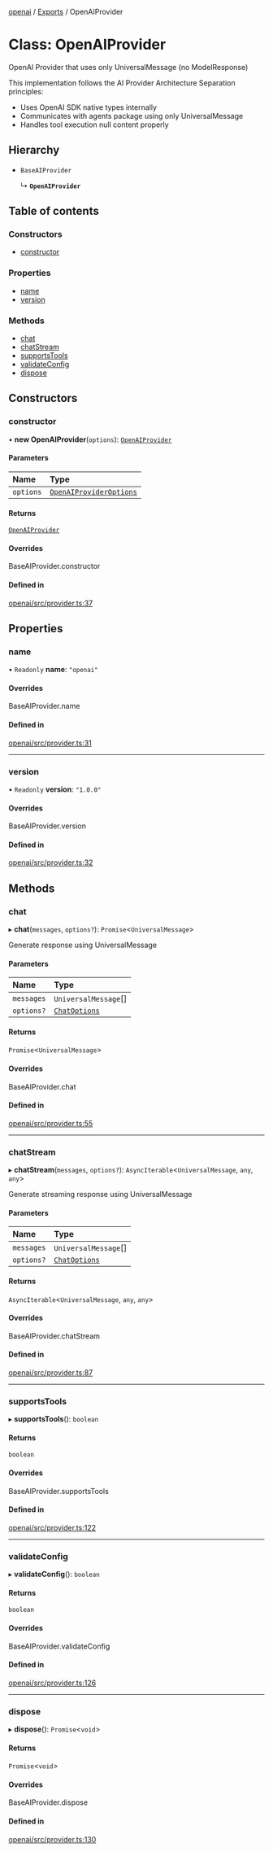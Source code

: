 <!-- 
 ⚠️  AUTO-GENERATED FILE - DO NOT EDIT MANUALLY
 This file is automatically generated by scripts/docs-generator.js
 To make changes, edit the source TypeScript files or update the generator script
-->

[openai](../../) / [Exports](../modules) / OpenAIProvider

# Class: OpenAIProvider

OpenAI Provider that uses only UniversalMessage (no ModelResponse)

This implementation follows the AI Provider Architecture Separation principles:
- Uses OpenAI SDK native types internally
- Communicates with agents package using only UniversalMessage
- Handles tool execution null content properly

## Hierarchy

- `BaseAIProvider`

  ↳ **`OpenAIProvider`**

## Table of contents

### Constructors

- [constructor](OpenAIProvider#constructor)

### Properties

- [name](OpenAIProvider#name)
- [version](OpenAIProvider#version)

### Methods

- [chat](OpenAIProvider#chat)
- [chatStream](OpenAIProvider#chatstream)
- [supportsTools](OpenAIProvider#supportstools)
- [validateConfig](OpenAIProvider#validateconfig)
- [dispose](OpenAIProvider#dispose)

## Constructors

### constructor

• **new OpenAIProvider**(`options`): [`OpenAIProvider`](OpenAIProvider)

#### Parameters

| Name | Type |
| :------ | :------ |
| `options` | [`OpenAIProviderOptions`](../interfaces/OpenAIProviderOptions) |

#### Returns

[`OpenAIProvider`](OpenAIProvider)

#### Overrides

BaseAIProvider.constructor

#### Defined in

[openai/src/provider.ts:37](https://github.com/woojubb/robota/blob/69cbf57340262bed3ca42ae6af241896c191a29c/packages/openai/src/provider.ts#L37)

## Properties

### name

• `Readonly` **name**: ``"openai"``

#### Overrides

BaseAIProvider.name

#### Defined in

[openai/src/provider.ts:31](https://github.com/woojubb/robota/blob/69cbf57340262bed3ca42ae6af241896c191a29c/packages/openai/src/provider.ts#L31)

___

### version

• `Readonly` **version**: ``"1.0.0"``

#### Overrides

BaseAIProvider.version

#### Defined in

[openai/src/provider.ts:32](https://github.com/woojubb/robota/blob/69cbf57340262bed3ca42ae6af241896c191a29c/packages/openai/src/provider.ts#L32)

## Methods

### chat

▸ **chat**(`messages`, `options?`): `Promise`\<`UniversalMessage`\>

Generate response using UniversalMessage

#### Parameters

| Name | Type |
| :------ | :------ |
| `messages` | `UniversalMessage`[] |
| `options?` | [`ChatOptions`](../interfaces/ChatOptions) |

#### Returns

`Promise`\<`UniversalMessage`\>

#### Overrides

BaseAIProvider.chat

#### Defined in

[openai/src/provider.ts:55](https://github.com/woojubb/robota/blob/69cbf57340262bed3ca42ae6af241896c191a29c/packages/openai/src/provider.ts#L55)

___

### chatStream

▸ **chatStream**(`messages`, `options?`): `AsyncIterable`\<`UniversalMessage`, `any`, `any`\>

Generate streaming response using UniversalMessage

#### Parameters

| Name | Type |
| :------ | :------ |
| `messages` | `UniversalMessage`[] |
| `options?` | [`ChatOptions`](../interfaces/ChatOptions) |

#### Returns

`AsyncIterable`\<`UniversalMessage`, `any`, `any`\>

#### Overrides

BaseAIProvider.chatStream

#### Defined in

[openai/src/provider.ts:87](https://github.com/woojubb/robota/blob/69cbf57340262bed3ca42ae6af241896c191a29c/packages/openai/src/provider.ts#L87)

___

### supportsTools

▸ **supportsTools**(): `boolean`

#### Returns

`boolean`

#### Overrides

BaseAIProvider.supportsTools

#### Defined in

[openai/src/provider.ts:122](https://github.com/woojubb/robota/blob/69cbf57340262bed3ca42ae6af241896c191a29c/packages/openai/src/provider.ts#L122)

___

### validateConfig

▸ **validateConfig**(): `boolean`

#### Returns

`boolean`

#### Overrides

BaseAIProvider.validateConfig

#### Defined in

[openai/src/provider.ts:126](https://github.com/woojubb/robota/blob/69cbf57340262bed3ca42ae6af241896c191a29c/packages/openai/src/provider.ts#L126)

___

### dispose

▸ **dispose**(): `Promise`\<`void`\>

#### Returns

`Promise`\<`void`\>

#### Overrides

BaseAIProvider.dispose

#### Defined in

[openai/src/provider.ts:130](https://github.com/woojubb/robota/blob/69cbf57340262bed3ca42ae6af241896c191a29c/packages/openai/src/provider.ts#L130)
